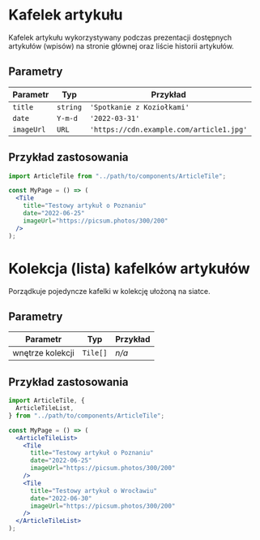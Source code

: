 # Kafelek artykułu

Kafelek artykułu wykorzystywany podczas prezentacji dostępnych artykułów
(wpisów) na stronie głównej oraz liście historii artykułów.

## Parametry

| Parametr   | Typ      | Przykład                                 |
| ---------- | -------- | ---------------------------------------- |
| `title`    | `string` | `'Spotkanie z Koziołkami'`               |
| `date`     | `Y-m-d`  | `'2022-03-31'`                           |
| `imageUrl` | `URL`    | `'https://cdn.example.com/article1.jpg'` |

## Przykład zastosowania

```jsx
import ArticleTile from "../path/to/components/ArticleTile";

const MyPage = () => (
  <Tile
    title="Testowy artykuł o Poznaniu"
    date="2022-06-25"
    imageUrl="https://picsum.photos/300/200"
  />
);
```

# Kolekcja (lista) kafelków artykułów

Porządkuje pojedyncze kafelki w kolekcję ułożoną na siatce.

## Parametry

| Parametr         | Typ      | Przykład |
| ---------------- | -------- | -------- |
| wnętrze kolekcji | `Tile[]` | _n/a_    |

## Przykład zastosowania

```jsx
import ArticleTile, {
  ArticleTileList,
} from "../path/to/components/ArticleTile";

const MyPage = () => (
  <ArticleTileList>
    <Tile
      title="Testowy artykuł o Poznaniu"
      date="2022-06-25"
      imageUrl="https://picsum.photos/300/200"
    />
    <Tile
      title="Testowy artykuł o Wrocławiu"
      date="2022-06-30"
      imageUrl="https://picsum.photos/300/200"
    />
  </ArticleTileList>
);
```
